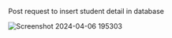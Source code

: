 Post request to insert student detail in database

![Screenshot 2024-04-06 195303](https://github.com/amansingh2404/Rest_API_using_Ktor_and_PostgreSQL/assets/154883958/5ede35c1-e6f0-454a-8b50-27156101ef02)
